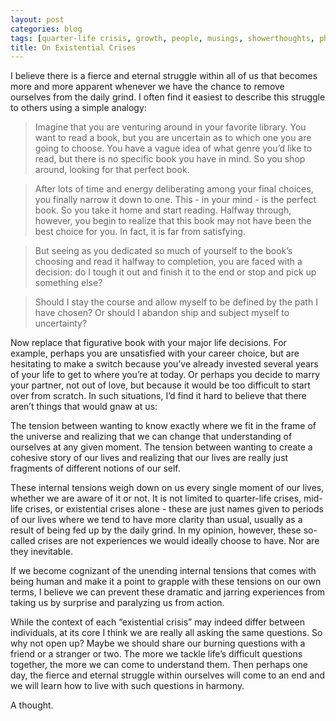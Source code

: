 ```yaml
---
layout: post
categories: blog
tags: [quarter-life crisis, growth, people, musings, showerthoughts, philosophy]
title: On Existential Crises
---
```


I believe there is a fierce and eternal struggle within all of us that becomes more and more apparent whenever we have the chance to remove ourselves from the daily grind. I often find it easiest to describe this struggle to others using a simple analogy:

>Imagine that you are venturing around in your favorite library. You want to read a book, but you are uncertain as to which one you are going to choose. You have a vague idea of what genre you’d like to read, but there is no specific book you have in mind. So you shop around, looking for that perfect book.

>After lots of time and energy deliberating among your final choices, you finally narrow it down to one. This - in your mind - is the perfect book. So you take it home and start reading. Halfway through, however, you begin to realize that this book may not have been the best choice for you. In fact, it is far from satisfying.

>But seeing as you dedicated so much of yourself to the book’s choosing and read it halfway to completion, you are faced with a decision: do I tough it out and finish it to the end or stop and pick up something else?

>Should I stay the course and allow myself to be defined by the path I have chosen? Or should I abandon ship and subject myself to uncertainty?

Now replace that figurative book with your major life decisions. For example, perhaps you are unsatisfied with your career choice, but are hesitating to make a switch because you’ve already invested several years of your life to get to where you’re at today. Or perhaps you decide to marry your partner, not out of love, but because it would be too difficult to start over from scratch. In such situations, I’d find it hard to believe that there aren’t things that would gnaw at us:

The tension between wanting to know exactly where we fit in the frame of the universe and realizing that we can change that understanding of ourselves at any given moment. The tension between wanting to create a cohesive story of our lives and realizing that our lives are really just fragments of different notions of our self.

These internal tensions weigh down on us every single moment of our lives, whether we are aware of it or not. It is not limited to quarter-life crises, mid-life crises, or existential crises alone - these are just names given to periods of our lives where we tend to have more clarity than usual, usually as a result of being fed up by the daily grind. In my opinion, however, these so-called crises are not experiences we would ideally choose to have. Nor are they inevitable.

If we become cognizant of the unending internal tensions that comes with being human and make it a point to grapple with these tensions on our own terms, I believe we can prevent these dramatic and jarring experiences from taking us by surprise and paralyzing us from action.

While the context of each “existential crisis” may indeed differ between individuals, at its core I think we are really all asking the same questions. So why not open up? Maybe we should share our burning questions with a friend or a stranger or two. The more we tackle life’s difficult questions together, the more we can come to understand them. Then perhaps one day, the fierce and eternal struggle within ourselves will come to an end and we will learn how to live with such questions in harmony.

A thought. 
